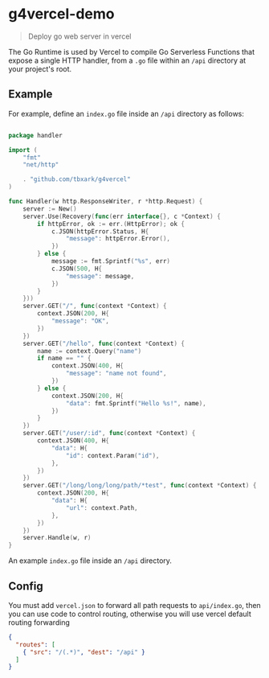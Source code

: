 # g4vercel-demo
 
> Deploy go web server in vercel

The Go Runtime is used by Vercel to compile Go Serverless Functions that expose a single HTTP handler, from a `.go` file within an `/api` directory at your project's root.


## Example

For example, define an `index.go` file inside an `/api` directory as follows:

```go

package handler

import (
	"fmt"
	"net/http"

	. "github.com/tbxark/g4vercel"
)

func Handler(w http.ResponseWriter, r *http.Request) {
	server := New()
	server.Use(Recovery(func(err interface{}, c *Context) {
		if httpError, ok := err.(HttpError); ok {
			c.JSON(httpError.Status, H{
				"message": httpError.Error(),
			})
		} else {
			message := fmt.Sprintf("%s", err)
			c.JSON(500, H{
				"message": message,
			})
		}
	}))
	server.GET("/", func(context *Context) {
		context.JSON(200, H{
			"message": "OK",
		})
	})
	server.GET("/hello", func(context *Context) {
		name := context.Query("name")
		if name == "" {
			context.JSON(400, H{
				"message": "name not found",
			})
		} else {
			context.JSON(200, H{
				"data": fmt.Sprintf("Hello %s!", name),
			})
		}
	})
	server.GET("/user/:id", func(context *Context) {
		context.JSON(400, H{
			"data": H{
				"id": context.Param("id"),
			},
		})
	})
	server.GET("/long/long/long/path/*test", func(context *Context) {
		context.JSON(200, H{
			"data": H{
				"url": context.Path,
			},
		})
	})
	server.Handle(w, r)
}

```

An example `index.go` file inside an `/api` directory.



## Config

You must add `vercel.json` to forward all path requests to `api/index.go`, then you can use code to control routing, otherwise you will use vercel default routing forwarding

```json
{
  "routes": [
    { "src": "/(.*)", "dest": "/api" }
  ]
}
```
